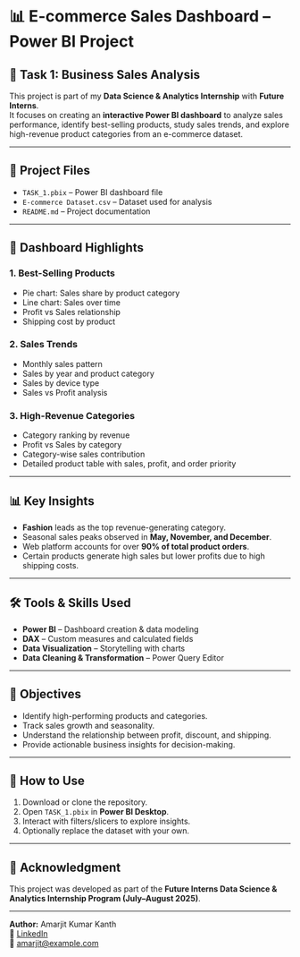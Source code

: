 # 📊 E-commerce Sales Dashboard – Power BI Project

## 📝 Task 1: Business Sales Analysis

This project is part of my **Data Science & Analytics Internship** with **Future Interns**.  
It focuses on creating an **interactive Power BI dashboard** to analyze sales performance, identify best-selling products, study sales trends, and explore high-revenue product categories from an e-commerce dataset.

---

## 📂 Project Files
- `TASK_1.pbix` – Power BI dashboard file
- `E-commerce Dataset.csv` – Dataset used for analysis
- `README.md` – Project documentation

---

## 📌 Dashboard Highlights

### **1. Best-Selling Products**
- Pie chart: Sales share by product category
- Line chart: Sales over time
- Profit vs Sales relationship
- Shipping cost by product

### **2. Sales Trends**
- Monthly sales pattern
- Sales by year and product category
- Sales by device type
- Sales vs Profit analysis

### **3. High-Revenue Categories**
- Category ranking by revenue
- Profit vs Sales by category
- Category-wise sales contribution
- Detailed product table with sales, profit, and order priority

---

## 📊 Key Insights
- **Fashion** leads as the top revenue-generating category.
- Seasonal sales peaks observed in **May, November, and December**.
- Web platform accounts for over **90% of total product orders**.
- Certain products generate high sales but lower profits due to high shipping costs.

---

## 🛠️ Tools & Skills Used
- **Power BI** – Dashboard creation & data modeling
- **DAX** – Custom measures and calculated fields
- **Data Visualization** – Storytelling with charts
- **Data Cleaning & Transformation** – Power Query Editor

---

## 🎯 Objectives
- Identify high-performing products and categories.
- Track sales growth and seasonality.
- Understand the relationship between profit, discount, and shipping.
- Provide actionable business insights for decision-making.

---

## 🚀 How to Use
1. Download or clone the repository.
2. Open `TASK_1.pbix` in **Power BI Desktop**.
3. Interact with filters/slicers to explore insights.
4. Optionally replace the dataset with your own.

---

## 🤝 Acknowledgment
This project was developed as part of the **Future Interns Data Science & Analytics Internship Program (July–August 2025)**.

---

**Author:** Amarjit Kumar Kanth  
🔗 [LinkedIn](https://www.linkedin.com/in/your-profile)  
📧 amarjit@example.com  

